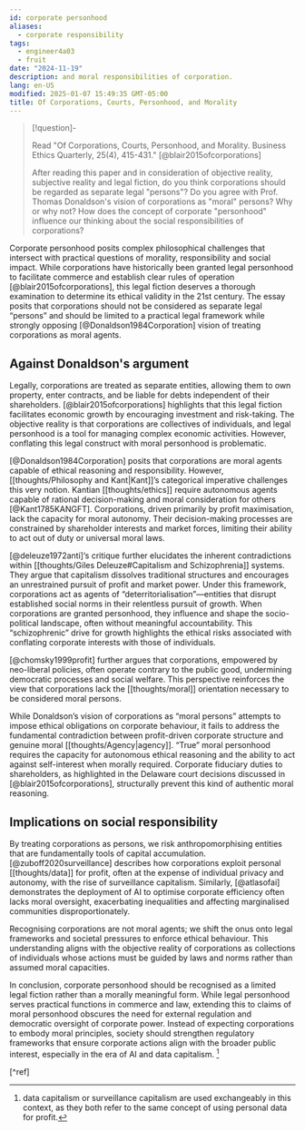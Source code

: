 ```yaml
---
id: corporate personhood
aliases:
  - corporate responsibility
tags:
  - engineer4a03
  - fruit
date: "2024-11-19"
description: and moral responsibilities of corporation.
lang: en-US
modified: 2025-01-07 15:49:35 GMT-05:00
title: Of Corporations, Courts, Personhood, and Morality
---
```


> [!question]-
>
> Read "Of Corporations, Courts, Personhood, and Morality. Business Ethics
> Quarterly, 25(4), 415-431." [@blair2015ofcorporations]
>
> After reading this paper and in consideration of objective reality, subjective reality and legal fiction,
> do you think corporations should be regarded as separate legal "persons"?
> Do you agree with Prof. Thomas Donaldson's vision of corporations as "moral" persons?
> Why or why not? How does the concept of corporate "personhood" influence our
> thinking about the social responsibilities of corporations?

Corporate personhood posits complex philosophical challenges that intersect with practical questions of morality, responsibility and social impact. While corporations have historically been granted legal personhood
to facilitate commerce and establish clear rules of operation [@blair2015ofcorporations], this legal fiction deserves a thorough examination to determine its ethical validity in the 21st century. The essay posits that corporations should not be considered as separate legal “persons” and should be limited to a practical legal framework while strongly opposing [@Donaldson1984Corporation] vision of treating corporations as moral agents.

## Against Donaldson's argument

Legally, corporations are treated as separate entities, allowing them to own property, enter contracts, and be liable for debts independent of their shareholders. [@blair2015ofcorporations] highlights that this legal fiction facilitates economic growth by encouraging investment and risk-taking. The objective reality is that corporations are collectives of individuals, and legal personhood is a tool for managing complex economic activities. However, conflating this legal construct with moral personhood is problematic.

[@Donaldson1984Corporation] posits that corporations are moral agents capable of ethical reasoning and responsibility. However, [[thoughts/Philosophy and Kant|Kant]]’s categorical imperative
challenges this very notion. Kantian [[thoughts/ethics]] require autonomous agents capable of rational decision-making and moral consideration for others [@Kant1785KANGFT].
Corporations, driven primarily by profit maximisation, lack the capacity for moral autonomy. Their decision-making processes are constrained by shareholder interests and market forces, limiting their ability to act out of duty or universal moral laws.

[@deleuze1972anti]‘s critique further elucidates the inherent contradictions within [[thoughts/Giles Deleuze#Capitalism and Schizophrenia]] systems. They argue that capitalism dissolves traditional structures and encourages an unrestrained pursuit of profit and market power. Under this framework, corporations act as agents of “deterritorialisation”—entities that disrupt established social norms in their relentless pursuit of growth. When corporations are granted personhood, they influence and shape the socio-political landscape, often without meaningful accountability. This “schizophrenic” drive for growth highlights the ethical risks associated with conflating corporate interests with those of individuals.

[@chomsky1999profit] further argues that corporations, empowered by neo-liberal policies, often operate contrary to the public good, undermining democratic processes and social welfare. This perspective reinforces the view that corporations lack the [[thoughts/moral]] orientation necessary to be considered moral persons.

While Donaldson’s vision of corporations as “moral persons” attempts to impose ethical obligations on corporate behaviour, it fails to address the fundamental contradiction between profit-driven corporate structure and genuine moral [[thoughts/Agency|agency]]. “True” moral personhood requires the capacity for autonomous ethical reasoning and the ability to act against self-interest when morally required. Corporate fiduciary duties to shareholders, as highlighted in the Delaware court decisions discussed in [@blair2015ofcorporations], structurally prevent this kind of authentic moral reasoning.

## Implications on social responsibility

By treating corporations as persons, we risk anthropomorphising entities that are fundamentally tools of capital accumulation. [@zuboff2020surveillance] describes how corporations exploit
personal [[thoughts/data]] for profit, often at the expense of individual privacy and autonomy, with the rise of surveillance capitalism. Similarly, [@atlasofai] demonstrates
the deployment of AI to optimise corporate efficiency often lacks moral oversight, exacerbating inequalities and affecting marginalised communities disproportionately.

Recognising corporations are not moral agents; we shift the onus onto legal frameworks and societal pressures to enforce ethical behaviour. This understanding aligns with the objective reality of corporations as collections of individuals whose actions must be guided by laws and norms rather than assumed moral capacities.

In conclusion, corporate personhood should be recognised as a limited legal fiction rather than a morally meaningful form. While legal personhood serves practical functions in commerce and law, extending this to claims of moral personhood obscures the need for external regulation and democratic oversight of corporate power. Instead of expecting corporations to embody moral principles, society should strengthen regulatory frameworks that ensure corporate actions align with the broader public interest, especially in the era of AI and data capitalism. [^analogy]

[^analogy]: data capitalism or surveillance capitalism are used exchangeably in this context, as they both refer to the same concept of using personal data for profit.

[^ref]
